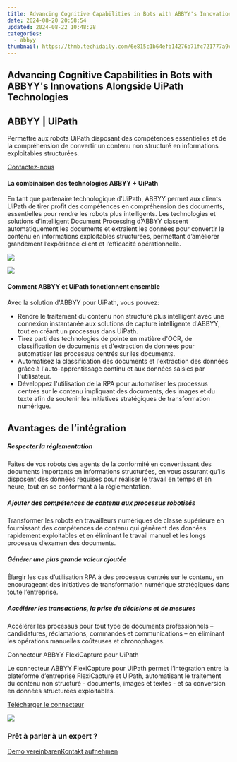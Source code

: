 ```yaml
---
title: Advancing Cognitive Capabilities in Bots with ABBYY's Innovations Alongside UiPath Technologies
date: 2024-08-20 20:58:54
updated: 2024-08-22 10:48:28
categories:
  - abbyy
thumbnail: https://thmb.techidaily.com/6e815c1b64efb14276b71fc721777a9cc6b2edabdceffdbe6557dc25c31661ee.jpg
---
```


## Advancing Cognitive Capabilities in Bots with ABBYY's Innovations Alongside UiPath Technologies

## 

## ABBYY | UiPath

Permettre aux robots UiPath disposant des compétences essentielles et de la compréhension de convertir un contenu non structuré en informations exploitables structurées.

[Contactez-nous](https://tools.techidaily.com/abbyy/products/)

#### La combinaison des technologies ABBYY + UiPath

En tant que partenaire technologique d’UiPath, ABBYY permet aux clients UiPath de tirer profit des compétences en compréhension des documents, essentielles pour rendre les robots plus intelligents. Les technologies et solutions d’Intelligent Document Processing d’ABBYY classent automatiquement les documents et extraient les données pour convertir le contenu en informations exploitables structurées, permettant d’améliorer grandement l’expérience client et l’efficacité opérationnelle.

![](https://content.abbyy.com/-/media/project/abbyy/abbyy/solutions/digital-onboarding/overview-image.jpg?h=716&iar=0&w=1272)

![](https://content.abbyy.com/-/media/project/abbyy/abbyy/solutions/digital-document-archiving/drawer-image.jpg?h=392&iar=0&w=696)

#### Comment ABBYY et UiPath fonctionnent ensemble

Avec la solution d'ABBYY pour UiPath, vous pouvez:

* Rendre le traitement du contenu non structuré plus intelligent avec une connexion instantanée aux solutions de capture intelligente d'ABBYY, tout en créant un processus dans UiPath.
* Tirez parti des technologies de pointe en matière d'OCR, de classification de documents et d'extraction de données pour automatiser les processus centrés sur les documents.
* Automatisez la classification des documents et l'extraction des données grâce à l'auto-apprentissage continu et aux données saisies par l'utilisateur.
* Développez l'utilisation de la RPA pour automatiser les processus centrés sur le contenu impliquant des documents, des images et du texte afin de soutenir les initiatives stratégiques de transformation numérique.

## Avantages de l’intégration

##### Respecter la réglementation 

Faites de vos robots des agents de la conformité en convertissant des documents importants en informations structurées, en vous assurant qu’ils disposent des données requises pour réaliser le travail en temps et en heure, tout en se conformant à la réglementation.

##### Ajouter des compétences de contenu aux processus robotisés 

Transformer les robots en travailleurs numériques de classe supérieure en fournissant des compétences de contenu qui génèrent des données rapidement exploitables et en éliminant le travail manuel et les longs processus d’examen des documents.

##### Générer une plus grande valeur ajoutée 

Élargir les cas d’utilisation RPA à des processus centrés sur le contenu, en encourageant des initiatives de transformation numérique stratégiques dans toute l’entreprise.

##### Accélérer les transactions, la prise de décisions et de mesures 

Accélérer les processus pour tout type de documents professionnels – candidatures, réclamations, commandes et communications – en éliminant les opérations manuelles coûteuses et chronophages.

Connecteur ABBYY FlexiCapture pour UiPath 

Le connecteur ABBYY FlexiCapture pour UiPath permet l’intégration entre la plateforme d’entreprise FlexiCapture et UiPath, automatisant le traitement du contenu non structuré - documents, images et textes - et sa conversion en données structurées exploitables.

[Télécharger le connecteur](https://tools.techidaily.com/abbyy/products/)

![](https://content.abbyy.com/-/media/feature/basecomponents/clients/uipath_logo_rev_120px.png?h=43&iar=0&w=120)

### Prêt à parler à un expert ?

[Demo vereinbaren](https://tools.techidaily.com/abbyy/products/)[Kontakt aufnehmen](https://tools.techidaily.com/abbyy/products/)

<ins class="adsbygoogle"
     style="display:block"
     data-ad-format="autorelaxed"
     data-ad-client="ca-pub-7571918770474297"
     data-ad-slot="1223367746"></ins>



<ins class="adsbygoogle"
     style="display:block"
     data-ad-client="ca-pub-7571918770474297"
     data-ad-slot="8358498916"
     data-ad-format="auto"
     data-full-width-responsive="true"></ins>
